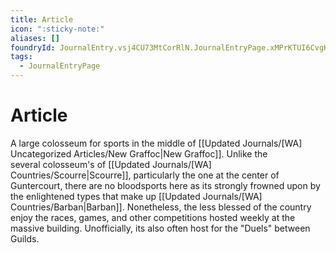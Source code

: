 ```yaml
---
title: Article
icon: ":sticky-note:"
aliases: []
foundryId: JournalEntry.vsj4CU73MtCorRlN.JournalEntryPage.xMPrKTUI6CvgKotA
tags:
  - JournalEntryPage
---
```


# Article
A large colosseum for sports in the middle of [[Updated Journals/[WA] Uncategorized Articles/New Graffoc|New Graffoc]]. Unlike the several colosseum's of [[Updated Journals/[WA] Countries/Scourre|Scourre]], particularly the one at the center of Guntercourt, there are no bloodsports here as its strongly frowned upon by the enlightened types that make up [[Updated Journals/[WA] Countries/Barban|Barban]]. Nonetheless, the less blessed of the country enjoy the races, games, and other competitions hosted weekly at the massive building. Unofficially, its also often host for the "Duels" between Guilds.